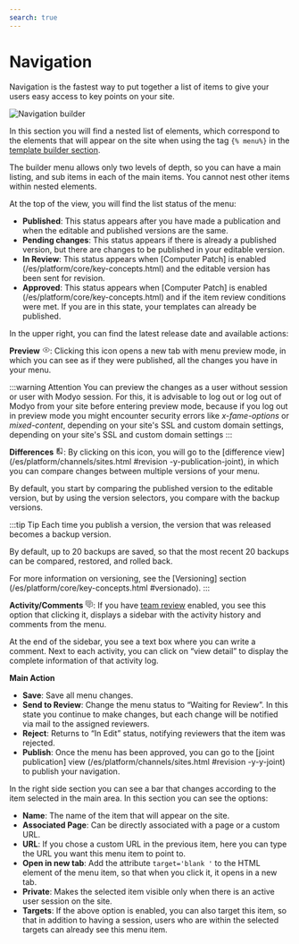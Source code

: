 ```yaml
---
search: true
---
```


# Navigation

Navigation is the fastest way to put together a list of items to give your users easy access to key points on your site. 

![Navigation builder](/assets/img/platform/navigation-builder.png)

In this section you will find a nested list of elements, which correspond to the elements that will appear on the site when using the tag <span v-pre> `{% menu%}` </span> in the [template builder section](/es/platform/channels/templates.html).

The builder menu allows only two levels of depth, so you can have a main listing, and sub items in each of the main items. You cannot nest other items within nested elements. 

At the top of the view, you will find the list status of the menu:

- **Published**: This status appears after you have made a publication and when the editable and published versions are the same.
- **Pending changes**: This status appears if there is already a published version, but there are changes to be published in your editable version.
- **In Review**: This status appears when [Computer Patch] is enabled (/es/platform/core/key-concepts.html) and the editable version has been sent for revision.
- **Approved**: This status appears when [Computer Patch] is enabled (/es/platform/core/key-concepts.html) and if the item review conditions were met. If you are in this state, your templates can already be published.

In the upper right, you can find the latest release date and available actions:

**Preview** <svg xmlns="http://www.w3.org/2000/svg" xmlns:xlink="http://www.w3.org/1999/xlink" aria-hidden="true" focusable="false" width="1em" height="1em" style="-ms-transform: rotate(360deg); -webkit-transform: rotate(360deg); transform: rotate(360deg);" preserveAspectRatio="xMidYMid meet" viewBox="0 0 24 24"> <path d="M12 9a3 3 0 0 1 3 3a3 3 0 0 1-3 3a3 3 0 0 1-3-3a3 3 0 0 1 3-3m0-4.5c5 0 9.27 3.11 11 7.5c-1.73 4.39-6 7.5-11 7.5S2.73 16.39 1 12c1.73-4.39 6-7.5 11-7.5M3.18 12a9.821 9.821 0 0 0 17.64 0a9.821 9.821 0 0 0-17.64 0z" fill="#626262"/> <rect x="0" y="0" width="24" height="24" fill="rgba(0, 0, 0, 0)" /> </svg>: Clicking this icon opens a new tab with menu preview mode, in which you can see as if they were published, all the changes you have in your menu.

:::warning Attention
You can preview the changes as a user without session or user with Modyo session. For this, it is advisable to log out or log out of Modyo from your site before entering preview mode, because if you log out in preview mode you might encounter security errors like _x-fame-options_ or _mixed-content_, depending on your site's SSL and custom domain settings, depending on your site's SSL and custom domain settings
:::

**Differences** <svg xmlns="http://www.w3.org/2000/svg" xmlns:xlink="http://www.w3.org/1999/xlink" aria-hidden="true" focusable="false" width="1em" height="1em" style="-ms-transform: rotate(360deg); -webkit-transform: rotate(360deg); transform: rotate(360deg);" preserveAspectRatio="xMidYMid meet" viewBox="0 0 24 24"> <path d="M19 3h-5v2h5v13l-5-6v9h5a2 2 0 0 0 2-2V5a2 2 0 0 0-2-2m-9 15H5l5-6m0-9H5c-1.11 0-2 .89-2 2v14a2 2 0 0 0 2 2h5v2h2V1h-2v2z" fill="#626262"/> </svg>: By clicking on this icon, you will go to the [difference view](/es/platform/channels/sites.html #revision -y-publication-joint), in which you can compare changes between multiple versions of your menu.

By default, you start by comparing the published version to the editable version, but by using the version selectors, you compare with the backup versions.

:::tip Tip
Each time you publish a version, the version that was released becomes a backup version. 

By default, up to 20 backups are saved, so that the most recent 20 backups can be compared, restored, and rolled back. 

For more information on versioning, see the [Versioning] section (/es/platform/core/key-concepts.html #versionado).
:::

**Activity/Comments** <svg xmlns="http://www.w3.org/2000/svg" xmlns:xlink="http://www.w3.org/1999/xlink" aria-hidden="true" focusable="false" width="1em" height="1em" style="-ms-transform: rotate(360deg); -webkit-transform: rotate(360deg); transform: rotate(360deg);" preserveAspectRatio="xMidYMid meet" viewBox="0 0 24 24"> <path d="M12 23a1 1 0 0 1-1-1v-3H7a2 2 0 0 1-2-2V7a2 2 0 0 1 2-2h14a2 2 0 0 1 2 2v10a2 2 0 0 1-2 2h-4.1l-3.7 3.71c-.2.18-.44.29-.7.29H12m1-6v3.08L16.08 17H21V7H7v10h6M3 15H1V3a2 2 0 0 1 2-2h16v2H3v12m6-6h10v2H9V9m0 4h8v2H9v-2z" fill="#626262"/> <rect x="0" y="0" width="24" height="24" fill="rgba(0, 0, 0, 0)" /> </svg>: If you have [team review](/es/platform/core/key-concepts.html) enabled, you see this option that clicking it, displays a sidebar with the activity history and comments from the menu. 

At the end of the sidebar, you see a text box where you can write a comment. Next to each activity, you can click on “view detail” to display the complete information of that activity log.

**Main Action**

- **Save**: Save all menu changes.
- **Send to Review**: Change the menu status to “Waiting for Review”. In this state you continue to make changes, but each change will be notified via mail to the assigned reviewers.
- **Reject**: Returns to “In Edit” status, notifying reviewers that the item was rejected.
- **Publish**: Once the menu has been approved, you can go to the [joint publication] view (/es/platform/channels/sites.html #revision -y-y-joint) to publish your navigation.

In the right side section you can see a bar that changes according to the item selected in the main area. In this section you can see the options:

- **Name**: The name of the item that will appear on the site.
- **Associated Page**: Can be directly associated with a page or a custom URL.
- **URL**: If you chose a custom URL in the previous item, here you can type the URL you want this menu item to point to.
- **Open in new tab**: Add the attribute `target='blank '` to the HTML element of the menu item, so that when you click it, it opens in a new tab.
- **Private**: Makes the selected item visible only when there is an active user session on the site.
- **Targets**: If the above option is enabled, you can also target this item, so that in addition to having a session, users who are within the selected targets can already see this menu item.
